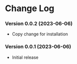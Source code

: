# Change Log

### Version 0.0.2 (2023-06-06)

- Copy change for installation

### Version 0.0.1 (2023-06-06)

- Initial release
